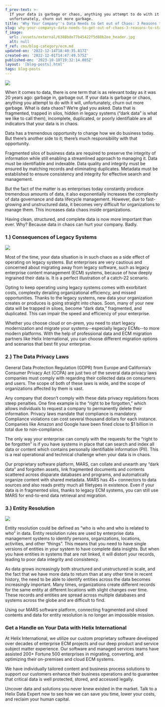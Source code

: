 ```yaml
---
f_prev-text: >-
  If your data is garbage or chaos, anything you attempt to do with it will,
  unfortunately, churn out more garbage.
title: 'Why Your Company''s Data Needs to Get out of Chaos: 3 Reasons to Start Now'
slug: why-your-companys-data-needs-to-get-out-of-chaos-3-reasons-to-start-now
f_image:
  url: /assets/external/6388bde77b45422f5d88b2ee_header.jpg
  alt: null
f_ref: cms/blog-category/ecm.md
updated-on: '2022-12-14T18:40:35.817Z'
created-on: '2022-12-01T14:47:49.575Z'
published-on: '2023-10-18T19:32:14.085Z'
layout: '[blog-posts].html'
tags: blog-posts
---
```


![](/assets/external/6388bde77b45422f5d88b2ee_header.jpg)

When it comes to data, there is one term that is as relevant today as it was 20 years ago: garbage in, garbage out. If your data is garbage or chaos, anything you attempt to do with it will, unfortunately, churn out more garbage. What is data chaos? We’re glad you asked. Data that is fragmented, trapped in silos, hidden in legacy systems (“dark data” is what we like to call them), incomplete, duplicated, or poorly identifiable are all indicators that your data is in chaos.

Data has a tremendous opportunity to change how we do business today. But there’s another side to it; there’s much responsibility with that opportunity.

Fragmented silos of business data are required to preserve the integrity of information while still enabling a streamlined approach to managing it. Data must be identifiable and indexable. Data quality and integrity must be ensured by matching records and eliminating duplicates. Metadata must be established to ensure consistency and integrity for effective search and management.

But the fact of the matter is as enterprises today constantly produce tremendous amounts of data, it also exponentially increases the complexity of data governance and data lifecycle management. However, due to fast-growing and unstructured data, it becomes very difficult for organizations to manage them. This increases data chaos inside organizations.

Having clean, structured, and complete data is now more important than ever. Why? Because data in chaos can hurt your company. Badly.

### 1.) Consequences of Legacy Systems

![](/assets/external/6388be650a9bfb454b16c196_in-01.jpg)

Most of the time, your data situation is in such chaos as a side effect of operating on legacy systems. But enterprises are very cautious and concerned about migrating away from legacy software, such as legacy enterprise content management (ECM) systems, because of how deeply ingrained their data is. It is a perfect illustration of a catch-22 scenario.

Opting to keep operating using legacy systems comes with exorbitant costs, complexity derailing organizational efficiency, and missed opportunities. Thanks to the legacy systems, new data your organization creates or produces is going straight into chaos. Soon, many of your new data will be trapped in siloes, become “dark data,” fragmented, and duplicated. This can impair the speed and efficiency of your enterprise.

Whether you choose cloud or on-prem, you need to start legacy modernization and migrate your systems--especially legacy ECMs--to more modern platforms. With the help of professional data and ECM migration partners like Helix International, you can choose different migration options and scenarios that best fit your enterprise.

### 2.) The Data Privacy Laws

General Data Protection Regulation (GDPR) from Europe and California’s Consumer Privacy Act (CCPA) are just two of the several data privacy laws companies must comply with regarding their collected data on consumers and users. The scope of both of these laws is wide, and the scope of organizations affected by them is vast.

Any company that doesn’t comply with these data privacy regulations faces steep penalties. One fine example is the “right to be forgotten,” which allows individuals to request a company to permanently delete their information. Privacy laws mandate that compliance is mandatory. Compliance violations can cost several thousand dollars for each instance. Companies like Amazon and Google have been fined close to $1 billion in total due to non-compliance.

The only way your enterprise can comply with the requests for the “right to be forgotten” is if you have systems in place that can search and index all data or content which contains personally identifiable information (PII). This is a real operational and technical challenge when your data is in chaos.

Our proprietary software platform, MARS, can collate and unearth any “dark data” and forgotten assets, link fragmented documents and contents scattered across disparate databases and programs, and automatically organize content with shared metadata. MARS has 45+ connectors to data sources and also reads pretty much all filetypes in existence. Even if your data is in fragmented silos, thanks to legacy ECM systems, you can still use MARS for end-to-end data retrieval and migration.

### 3.) Entity Resolution

![](/assets/external/6388be80ecddde7f42c0a019_in-02.jpg)

Entity resolution could be defined as “who is who and who is related to who” in data. Entity resolution rules are used by enterprise data management systems to identify persons, organizations, locations, activities, and other “things”. This means that you need to have single versions of entities in your system to have complete data insights. But when you have entities in systems that are not linked, it will distort your records, leading to poor data integrity and consistency.

As data grows increasingly both structured and unstructured in scale, and the fact that we have more data to return than at any other time in recent history, the need to be able to identify entities across the data becomes increasingly important. Many times, organizations create different records for the same entity at different locations with slight changes over time. These records and entities are spread across multiple databases and systems across the globe and are difficult to find.

Using our MARS software platform, connecting fragmented and siloed contents and data for entity resolution is no longer an impossible mission.  

### Get a Handle on Your Data with Helix International

At Helix International, we utilize our custom proprietary software developed over decades of enterprise ECM projects and our deep product and service subject matter experience. Our software and managed services teams have assisted 200+ Fortune 500 enterprises in migrating, converting, and optimizing their on-premises and cloud ECM systems.

We have individually tailored content and business process solutions to support our customers enhance their business operations and to guarantee that critical data is well protected, stored, and accessed legally. 

Uncover data and solutions you never knew existed in the market. Talk to a Helix Data Expert now to see how we can save you time, lower your costs, and reclaim your human capital.

‍
